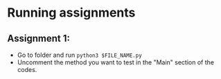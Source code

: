 # Running assignments
## Assignment 1:
* Go to folder and run `python3 $FILE_NAME.py`
* Uncomment the method you want to test in the "Main" section of the codes.
